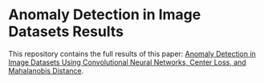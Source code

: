 # Anomaly Detection in Image Datasets Results
This repository contains the full results of this paper: [Anomaly Detection in Image Datasets Using Convolutional Neural Networks, Center Loss, and Mahalanobis Distance](https://arxiv.org/pdf/2104.06193.pdf).
